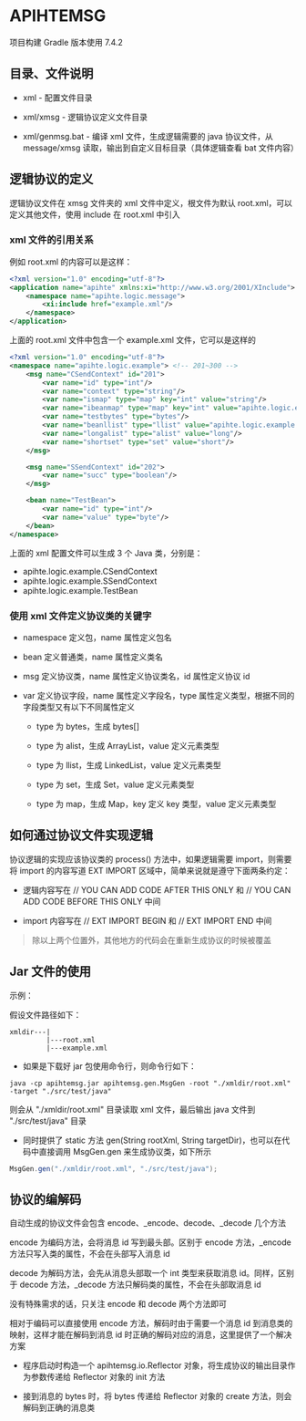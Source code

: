 # APIHTEMSG

项目构建 Gradle 版本使用 7.4.2

## 目录、文件说明

- xml - 配置文件目录

- xml/xmsg - 逻辑协议定义文件目录

- xml/genmsg.bat - 编译 xml 文件，生成逻辑需要的 java 协议文件，从 message/xmsg 读取，输出到自定义目标目录（具体逻辑查看 bat 文件内容）

## 逻辑协议的定义

逻辑协议文件在 xmsg 文件夹的 xml 文件中定义，根文件为默认 root.xml，可以定义其他文件，使用 include 在 root.xml 中引入

### xml 文件的引用关系

例如 root.xml 的内容可以是这样：

```xml
<?xml version="1.0" encoding="utf-8"?>
<application name="apihte" xmlns:xi="http://www.w3.org/2001/XInclude">
	<namespace name="apihte.logic.message">
		<xi:include href="example.xml"/>
	</namespace>
</application>
```

上面的 root.xml 文件中包含一个 example.xml 文件，它可以是这样的

```xml
<?xml version="1.0" encoding="utf-8"?>
<namespace name="apihte.logic.example"> <!-- 201~300 -->
	<msg name="CSendContext" id="201">
		<var name="id" type="int"/>
		<var name="context" type="string"/>
		<var name="ismap" type="map" key="int" value="string"/>
		<var name="ibeanmap" type="map" key="int" value="apihte.logic.example.TestBean"/>
		<var name="testbytes" type="bytes"/>
		<var name="beanllist" type="llist" value="apihte.logic.example.TestBean"/>
		<var name="longalist" type="alist" value="long"/>
		<var name="shortset" type="set" value="short"/>
	</msg>

	<msg name="SSendContext" id="202">
		<var name="succ" type="boolean"/>
	</msg>

	<bean name="TestBean">
		<var name="id" type="int"/>
		<var name="value" type="byte"/>
	</bean>
</namespace>
```

上面的 xml 配置文件可以生成 3 个 Java 类，分别是：

- apihte.logic.example.CSendContext
- apihte.logic.example.SSendContext
- apihte.logic.example.TestBean

### 使用 xml 文件定义协议类的关键字

- namespace 定义包，name 属性定义包名

- bean 定义普通类，name 属性定义类名

- msg 定义协议类，name 属性定义协议类名，id 属性定义协议 id

- var 定义协议字段，name 属性定义字段名，type 属性定义类型，根据不同的字段类型又有以下不同属性定义

    - type 为 bytes，生成 bytes[]

    - type 为 alist，生成 ArrayList，value 定义元素类型

    - type 为 llist，生成 LinkedList，value 定义元素类型

    - type 为 set，生成 Set，value 定义元素类型

    - type 为 map，生成 Map，key 定义 key 类型，value 定义元素类型

## 如何通过协议文件实现逻辑

协议逻辑的实现应该协议类的 process() 方法中，如果逻辑需要 import，则需要将 import 的内容写道 EXT IMPORT 区域中，简单来说就是遵守下面两条约定：

- 逻辑内容写在 // YOU CAN ADD CODE AFTER THIS ONLY 和 // YOU CAN ADD CODE BEFORE THIS ONLY 中间

- import 内容写在 // EXT IMPORT BEGIN 和 // EXT IMPORT END 中间

> 除以上两个位置外，其他地方的代码会在重新生成协议的时候被覆盖

## Jar 文件的使用

示例：

假设文件路径如下：

```
xmldir---|
         |---root.xml
         |---example.xml
```

- 如果是下载好 jar 包使用命令行，则命令行如下：

```shell
java -cp apihtemsg.jar apihtemsg.gen.MsgGen -root "./xmldir/root.xml" -target "./src/test/java"
```

则会从 "./xmldir/root.xml" 目录读取 xml 文件，最后输出 java 文件到 "./src/test/java" 目录

- 同时提供了 static 方法 gen(String rootXml, String targetDir)，也可以在代码中直接调用 MsgGen.gen 来生成协议类，如下所示

```java
MsgGen.gen("./xmldir/root.xml", "./src/test/java");
```

## 协议的编解码

自动生成的协议文件会包含 encode、_encode、decode、_decode 几个方法

encode 为编码方法，会将消息 id 写到最头部。区别于 encode 方法，_encode 方法只写入类的属性，不会在头部写入消息 id 

decode 为解码方法，会先从消息头部取一个 int 类型来获取消息 id。同样，区别于 decode 方法，_decode 方法只解码类的属性，不会在头部取消息 id

没有特殊需求的话，只关注 encode 和 decode 两个方法即可

相对于编码可以直接使用 encode 方法，解码时由于需要一个消息 id 到消息类的映射，这样才能在解码到消息 id 时正确的解码对应的消息，这里提供了一个解决方案

- 程序启动时构造一个 apihtemsg.io.Reflector 对象，将生成协议的输出目录作为参数传递给 Reflector 对象的 init 方法

- 接到消息的 bytes 时，将 bytes 传递给 Reflector 对象的 create 方法，则会解码到正确的消息类